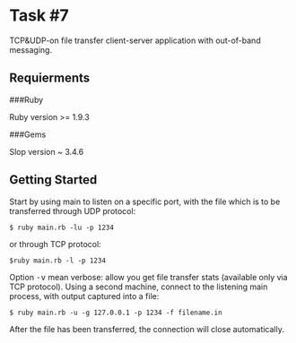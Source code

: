 Task #7
=======

TCP&UDP-on file transfer client-server application with out-of-band messaging.

Requierments
------------

###Ruby

Ruby version >= 1.9.3

###Gems

Slop version ~ 3.4.6

Getting Started
---------------

Start by using main to listen on a specific port, with the file which is to be transferred through UDP protocol:

    $ ruby main.rb -lu -p 1234

or through TCP protocol:

    $ruby main.rb -l -p 1234

Option <tt>-v</tt> mean verbose: allow you get file transfer stats (available only via TCP protocol).
Using a second machine, connect to the listening main process, with output captured into a file:

    $ ruby main.rb -u -g 127.0.0.1 -p 1234 -f filename.in

After the file has been transferred, the connection will close automatically.